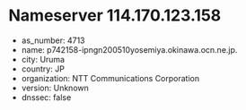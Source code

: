 # Nameserver 114.170.123.158

* as_number: 4713
* name: p742158-ipngn200510yosemiya.okinawa.ocn.ne.jp.
* city: Uruma
* country: JP
* organization: NTT Communications Corporation
* version: Unknown
* dnssec: false
